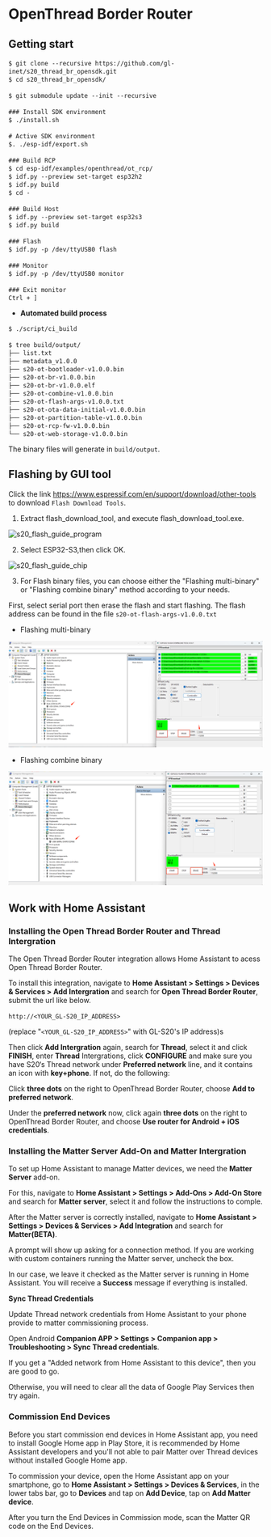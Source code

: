 # OpenThread Border Router

## Getting start

```
$ git clone --recursive https://github.com/gl-inet/s20_thread_br_opensdk.git
$ cd s20_thread_br_opensdk/

$ git submodule update --init --recursive

### Install SDK environment
$ ./install.sh

# Active SDK environment
$. ./esp-idf/export.sh

### Build RCP
$ cd esp-idf/examples/openthread/ot_rcp/
$ idf.py --preview set-target esp32h2
$ idf.py build
$ cd -

### Build Host
$ idf.py --preview set-target esp32s3
$ idf.py build

### Flash
$ idf.py -p /dev/ttyUSB0 flash

### Monitor
$ idf.py -p /dev/ttyUSB0 monitor

### Exit monitor
Ctrl + ]
```

- **Automated build process**

```
$ ./script/ci_build

$ tree build/output/
├── list.txt
├── metadata_v1.0.0
├── s20-ot-bootloader-v1.0.0.bin
├── s20-ot-br-v1.0.0.bin
├── s20-ot-br-v1.0.0.elf
├── s20-ot-combine-v1.0.0.bin
├── s20-ot-flash-args-v1.0.0.txt
├── s20-ot-ota-data-initial-v1.0.0.bin
├── s20-ot-partition-table-v1.0.0.bin
├── s20-ot-rcp-fw-v1.0.0.bin
└── s20-ot-web-storage-v1.0.0.bin
```

The binary files will generate in `build/output`.

## Flashing by GUI tool

Click the link https://www.espressif.com/en/support/download/other-tools to download `Flash Download Tools`.

1. Extract flash_download_tool, and execute flash_download_tool.exe.

![s20_flash_guide_program](https://static.gl-inet.com/docs/iot/en/thread_board_router/gl-s20/user_manual/s20_flash_image/s20_flash_guide_program.png)

2. Select ESP32-S3,then click OK.

![s20_flash_guide_chip](https://static.gl-inet.com/docs/iot/en/thread_board_router/gl-s20/user_manual/s20_flash_image/s20_flash_guide_chip.png)

3. For Flash binary files, you can choose either the "Flashing multi-binary" or "Flashing combine binary" method according to your needs.

First, select serial port then erase the flash and start flashing. The flash address can be found in the file `s20-ot-flash-args-v1.0.0.txt`

- Flashing multi-binary

![image-20250926165124606](docs/images/image-20250926165124606.png)

- Flashing combine binary

![image-20250926165851651](docs/images/image-20250926165851651.png)

## Work with Home Assistant

### Installing the Open Thread Border Router and Thread Intergration

The Open Thread Border Router integration allows Home Assistant to acess Open Thread Border Router.

To install this integration, navigate to **Home Assistant > Settings > Devices & Services > Add Intergration** and search for **Open Thread Border Router**, submit the url like below.

`http://<YOUR_GL-S20_IP_ADDRESS>`

(replace "`<YOUR_GL-S20_IP_ADDRESS>`" with GL-S20's IP address)s

Then click **Add Intergration** again, search for **Thread**, select it and click **FINISH**, enter **Thread** Intergrations, click **CONFIGURE** and make sure you have S20‘s Thread network under **Preferred network** line, and it contains an icon with **key+phone**. If not, do the following:

Click **three dots** on the right to OpenThread Border Router, choose **Add to preferred network**.

Under the **preferred network** now, click again **three dots** on the right to OpenThread Border Router, and choose **Use router for Android + iOS credentials**.

### Installing the Matter Server Add-On and Matter Intergration

To set up Home Assistant to manage Matter devices, we need the **Matter Server** add-on.

For this, navigate to **Home Assistant > Settings > Add-Ons > Add-On Store** and search for **Matter server**, select it and follow the instructions to comple.

After the Matter server is correctly installed, navigate to **Home Assistant >** **Settings > Devices & Services > Add Integration** and search for **Matter(BETA)**.

A prompt will show up asking for a connection method. If you are working with custom containers running the Matter server, uncheck the box.

In our case, we leave it checked as the Matter server is running in Home Assistant. You will receive a **Success** message if everything is installed.

**Sync Thread Credentials**

Update Thread network credentials from Home Assistant to your phone provide to matter commissioning process.

Open Android **Companion APP > Settings > Companion app > Troubleshooting > Sync Thread credentials**.

If you get a "Added network from Home Assistant to this device", then you are good to go.

Otherwise, you will need to clear all the data of Google Play Services then try again.

### Commission End Devices

Before you start commission end devices in Home Assistant app, you need to install Google Home app in Play Store, it is recommended by Home Assistant developers and you'll not able to pair Matter over Thread devices without installed Google Home app.

To commission your device, open the Home Assistant app on your smartphone, go to **Home Assistant > Settings > Devices & Services**, in the lower tabs bar, go to **Devices** and tap on **Add Device**, tap on **Add Matter device**.

After you turn the End Devices in Commission mode, scan the Matter QR code on the End Devices.
